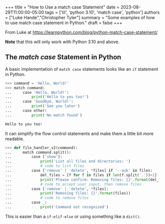 +++
title = "How to Use a match case Statement"
date = 2023-08-29T11:00:00-05:00
tags = ['til', 'python 3.10', 'match case', 'python']
authors = ["Luke Hande","Christopher Tyler"]
summary = "Some examples of how to use match case statement in Python."
draft = false
+++

From Luke at https://learnpython.com/blog/python-match-case-statement/

**Note** that this will only work with Python 3.10 and above.

## The *match case* Statement in Python

A basic implementation of `match case` statements looks like an `if` statement
in Python.

```python
>>> command = 'Hello, World!'
>>> match command:
...     case 'Hello, World!':
...         print('Hello to you too!')
...     case 'Goodbye, World!':
...         print('See you later')
...     case other:
...         print('No match found')

Hello to you too!
```

It can simplify the flow control statements and make them a little bit more
readable.

```python
>>> def file_handler_v2(command):
...     match command.split():
...         case ['show']:
...             print('List all files and directories: ')
...             # code to list files
...         case ['remove' | 'delete', *files] if '--ask' in files:
...             del_files = [f for f in files if len(f.split('.'))>1]
...             print('Please confirm: Removing files: {}'.format(del_files))
...             # code to accept user input, then remove files
...         case ['remove' | 'delete', *files]:
...             print('Removing files: {}'.format(files))
...             # code to remove files
...         case _:
...             print('Command not recognized')
```

This is easier than a `if-elif-else` or using something like a `dict()`.
